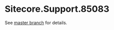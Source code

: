 # Sitecore.Support.85083

See [master branch](https://github.com/sitecoresupport/Sitecore.Support.85083) for details.